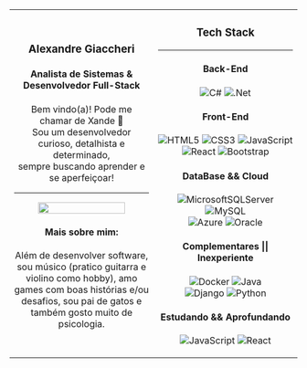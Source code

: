 <table>
<tr>
    
<td width=50%>
    
<h3 align=center> Alexandre Giaccheri </h3>
<h4 align=center> Analista de Sistemas & Desenvolvedor Full-Stack</h4>  

<p align=center>Bem vindo(a)! Pode me chamar de Xande 🙂 <br> Sou um desenvolvedor curioso, detalhista e determinado, <br> sempre buscando aprender e se aperfeiçoar!</p>

<hr>

<p align=center><img src="https://www.pinclipart.com/picdir/big/531-5318605_transparent-web-developer-gif-clipart.png" width="80%"></p>    
    
<h4 align=center>Mais sobre mim:</h4>
<p align=center>Além de desenvolver software, sou músico (pratico guitarra e violino como hobby), amo games com boas histórias e/ou desafios, sou pai de gatos e também gosto muito de psicologia.</p>
<p></p>


</td>
<td width=50%>

<h3 align=center>Tech Stack</h3>
<hr>    
<h4 align=center>Back-End</h4>
<div align=center>

![C#](https://img.shields.io/badge/c%23-%23239120.svg?style=for-the-badge&logo=c-sharp&logoColor=white)
![.Net](https://img.shields.io/badge/.NET-5C2D91?style=for-the-badge&logo=.net&logoColor=white)

</div>

<h4 align=center>Front-End</h4>
<div align=center>

![HTML5](https://img.shields.io/badge/html5-%23E34F26.svg?style=for-the-badge&logo=html5&logoColor=white)
![CSS3](https://img.shields.io/badge/css3-%231572B6.svg?style=for-the-badge&logo=css3&logoColor=white)
![JavaScript](https://img.shields.io/badge/javascript-%23323330.svg?style=for-the-badge&logo=javascript&logoColor=%23F7DF1E) <br>
![React](https://img.shields.io/badge/react-%2320232a.svg?style=for-the-badge&logo=react&logoColor=%2361DAFB)
![Bootstrap](https://img.shields.io/badge/bootstrap-%23563D7C.svg?style=for-the-badge&logo=bootstrap&logoColor=white)

</div>

<h4 align=center>DataBase && Cloud</h4>
<div align=center>

![MicrosoftSQLServer](https://img.shields.io/badge/Microsoft%20SQL%20Sever-CC2927?style=for-the-badge&logo=microsoft%20sql%20server&logoColor=white)
![MySQL](https://img.shields.io/badge/mysql-%2300f.svg?style=for-the-badge&logo=mysql&logoColor=white) <br>
![Azure](https://img.shields.io/badge/azure-%230072C6.svg?style=for-the-badge&logo=microsoftazure&logoColor=white)
![Oracle](https://img.shields.io/badge/Oracle-F80000?style=for-the-badge&logo=oracle&logoColor=white)

</div>

<h4 align=center>Complementares || Inexperiente</h4>
<div align=center>

![Docker](https://img.shields.io/badge/docker-%230db7ed.svg?style=for-the-badge&logo=docker&logoColor=white)
![Java](https://img.shields.io/badge/java-%23ED8B00.svg?style=for-the-badge&logo=java&logoColor=white) <br>
![Django](https://img.shields.io/badge/django-%23092E20.svg?style=for-the-badge&logo=django&logoColor=white)
![Python](https://img.shields.io/badge/python-3670A0?style=for-the-badge&logo=python&logoColor=ffdd54)

</div>

<h4 align=center>Estudando && Aprofundando</h4>
<div align=center>

![JavaScript](https://img.shields.io/badge/javascript-%23323330.svg?style=for-the-badge&logo=javascript&logoColor=%23F7DF1E)
![React](https://img.shields.io/badge/react-%2320232a.svg?style=for-the-badge&logo=react&logoColor=%2361DAFB)

</div>

</td>    
    
</tr>
</table>
